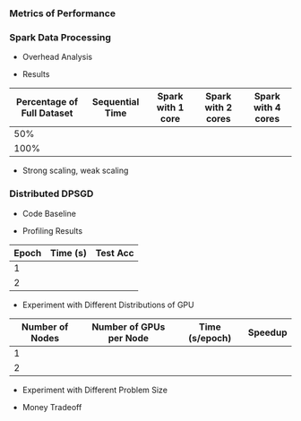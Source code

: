 ### Metrics of Performance
 
### Spark Data Processing
 * Overhead Analysis

 * Results

| Percentage of Full Dataset   | Sequential Time  | Spark with 1 core | Spark with 2 cores | Spark with 4 cores |
| --------------------------   | ---------------  | ----------------- | ------------------ | ------------------ |  
| 50%                          |                  |                   |                    |                    |
| 100%                         |                  |                   |                    |                    |

 * Strong scaling, weak scaling 

### Distributed DPSGD
 * Code Baseline

 * Profiling Results

| Epoch   |  Time (s)  | Test Acc |
| ------- | ---------- | -------- |
| 1       |            |          |
| 2       |            |          | 

 * Experiment with Different Distributions of GPU

| Number of Nodes| Number of GPUs per Node  | Time (s/epoch) | Speedup |
| -------------- | ------------------------ | -------------- | ------- |
| 1              |                          |                |         |
| 2              |                          |                |         |

 * Experiment with Different Problem Size
 
 * Money Tradeoff
